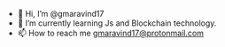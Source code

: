 - 👋 Hi, I’m @gmaravind17
- 🌱 I’m currently learning Js and Blockchain technology.
- 📫 How to reach me gmaravind17@protonmail.com

<!---
gmaravind17/gmaravind17 is a ✨ special ✨ repository because its `README.md` (this file) appears on your GitHub profile.
You can click the Preview link to take a look at your changes.
--->
